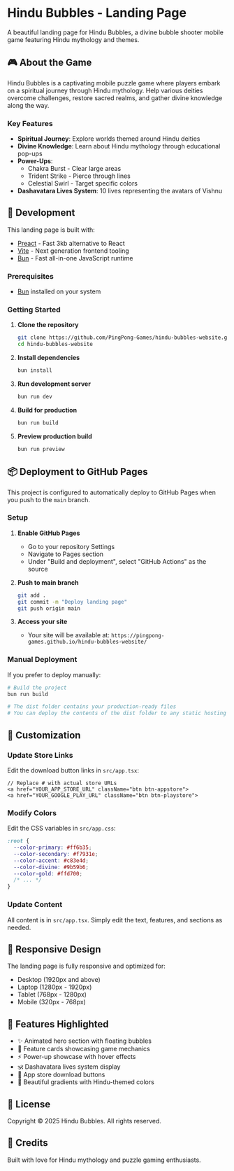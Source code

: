 # Hindu Bubbles - Landing Page

A beautiful landing page for Hindu Bubbles, a divine bubble shooter mobile game featuring Hindu mythology and themes.

## 🎮 About the Game

Hindu Bubbles is a captivating mobile puzzle game where players embark on a spiritual journey through Hindu mythology. Help various deities overcome challenges, restore sacred realms, and gather divine knowledge along the way.

### Key Features

- **Spiritual Journey**: Explore worlds themed around Hindu deities
- **Divine Knowledge**: Learn about Hindu mythology through educational pop-ups
- **Power-Ups**: 
  - Chakra Burst - Clear large areas
  - Trident Strike - Pierce through lines
  - Celestial Swirl - Target specific colors
- **Dashavatara Lives System**: 10 lives representing the avatars of Vishnu

## 🚀 Development

This landing page is built with:
- [Preact](https://preactjs.com/) - Fast 3kb alternative to React
- [Vite](https://vitejs.dev/) - Next generation frontend tooling
- [Bun](https://bun.sh/) - Fast all-in-one JavaScript runtime

### Prerequisites

- [Bun](https://bun.sh/) installed on your system

### Getting Started

1. **Clone the repository**
   ```bash
   git clone https://github.com/PingPong-Games/hindu-bubbles-website.git
   cd hindu-bubbles-website
   ```

2. **Install dependencies**
   ```bash
   bun install
   ```

3. **Run development server**
   ```bash
   bun run dev
   ```

4. **Build for production**
   ```bash
   bun run build
   ```

5. **Preview production build**
   ```bash
   bun run preview
   ```

## 📦 Deployment to GitHub Pages

This project is configured to automatically deploy to GitHub Pages when you push to the `main` branch.

### Setup

1. **Enable GitHub Pages**
   - Go to your repository Settings
   - Navigate to Pages section
   - Under "Build and deployment", select "GitHub Actions" as the source

2. **Push to main branch**
   ```bash
   git add .
   git commit -m "Deploy landing page"
   git push origin main
   ```

3. **Access your site**
   - Your site will be available at: `https://pingpong-games.github.io/hindu-bubbles-website/`

### Manual Deployment

If you prefer to deploy manually:

```bash
# Build the project
bun run build

# The dist folder contains your production-ready files
# You can deploy the contents of the dist folder to any static hosting service
```

## 🎨 Customization

### Update Store Links

Edit the download button links in `src/app.tsx`:

```tsx
// Replace # with actual store URLs
<a href="YOUR_APP_STORE_URL" className="btn btn-appstore">
<a href="YOUR_GOOGLE_PLAY_URL" className="btn btn-playstore">
```

### Modify Colors

Edit the CSS variables in `src/app.css`:

```css
:root {
  --color-primary: #ff6b35;
  --color-secondary: #f7931e;
  --color-accent: #c83e4d;
  --color-divine: #9b59b6;
  --color-gold: #ffd700;
  /* ... */
}
```

### Update Content

All content is in `src/app.tsx`. Simply edit the text, features, and sections as needed.

## 📱 Responsive Design

The landing page is fully responsive and optimized for:
- Desktop (1920px and above)
- Laptop (1280px - 1920px)
- Tablet (768px - 1280px)
- Mobile (320px - 768px)

## 🌟 Features Highlighted

- ✨ Animated hero section with floating bubbles
- 🎯 Feature cards showcasing game mechanics
- ⚡ Power-up showcase with hover effects
- 🕉️ Dashavatara lives system display
- 📱 App store download buttons
- 🎨 Beautiful gradients with Hindu-themed colors

## 📄 License

Copyright © 2025 Hindu Bubbles. All rights reserved.

## 🙏 Credits

Built with love for Hindu mythology and puzzle gaming enthusiasts.

